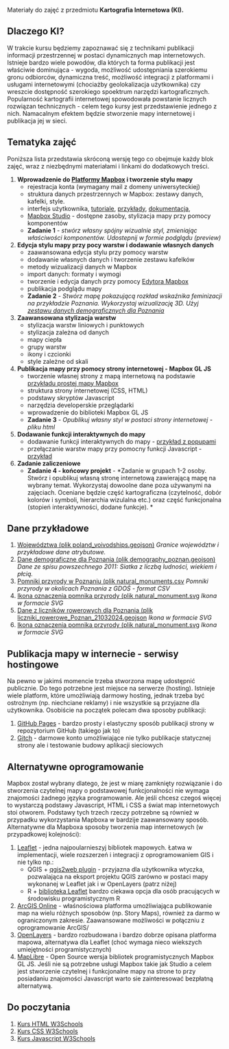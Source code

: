 Materiały do zajęć z przedmiotu **Kartografia Internetowa (KI).** 

## Dlaczego KI?
W trakcie kursu będziemy zapoznawać się z technikami publikacji informacji przestrzennej w postaci dynamicznych map internetowych. Istnieje bardzo wiele powodów, dla których ta forma publikacji jest właściwie dominująca - wygoda, możliwość udostępniania szerokiemu gronu odbiorców, dynamiczna treść, możliwość integracji z platformami i usługami internetowymi (chociażby geolokalizacja użytkownika) czy wreszcie dostępność szerokiego spoektrum narzędzi kartograficznych. Popularność kartografii internetowej spowodowała powstanie licznych rozwiązan technicznych - celem tego kursy jest przedstawienie jednego z nich. Namacalnym efektem będzie stworzenie mapy internetowej i publikacja jej w sieci.   


## Tematyka zajęć
Poniższa lista przedstawia skróconą wersję tego co obejmuje każdy blok zajęć, wraz z niezbędnymi materiałami i linkami do dodatkowych treści. 

1. **Wprowadzenie do [Platformy Mapbox](https://www.mapbox.com/) i tworzenie stylu mapy**
   - rejestracja konta (wymagany mail z domeny uniwersyteckiej)
   - struktura danych przestrzennych w Mapbox: zestawy danych, kafelki, style.
   - interfejs użytkownika, [tutoriale](https://docs.mapbox.com/help/tutorials/), [przykłady](https://docs.mapbox.com/mapbox-gl-js/example/), [dokumentacja](https://docs.mapbox.com/), 
   - [Mapbox Studio](https://studio.mapbox.com/) - dostępne zasoby, stylizacja mapy przy pomocy komponentów
   - **Zadanie 1** - *stwórz własny spójny wizualnie styl, zmieniając właściwości komponentów. Udostepnij w formie podglądu (preview)* 
2. **Edycja stylu mapy przy pocy warstw i dodawanie własnych danych**
   - zaawansowana edycja stylu przy pomocy warstw
   - dodawanie własnych danych i tworzenie zestawu kafelków
   - metody wizualizacji danych w Mapbox
   - import danych: formaty i wymogi
   - tworzenie i edycja danych przy pomocy [Edytora Mapbox](https://studio.mapbox.com/datasets/)
   - publikacja podglądu mapy
   - **Zadanie 2** - *Stwórz mapę pokazującą rozkład wskaźnika feminizacji na przykładzie Poznania. Wykorzystaj wizualizację 3D. Użyj [zestawu danych demograficznych dla Poznania](https://raw.githubusercontent.com/mrzeszewski/kartografia_internetowa/main/dane/demography_poznan.geojson)*
3. **Zaawansowana stylizacja warstw**
   - stylizacja warstw liniowych i punktowych
   - stylizacja zależna od danych
   - mapy ciepła
   - grupy warstw
   - ikony i czcionki
   - style zależne od skali
4. **Publikacja mapy przy pomocy strony internetowej - Mapbox GL JS**
   - tworzenie własnej strony z mapą internetową na podstawie [przykładu prostej mapy Mapbox](https://docs.mapbox.com/mapbox-gl-js/example/simple-map/)
   - struktura strony internetowej (CSS, HTML)
   - podstawy skryptów Javascript
   - narzędzia developerskie przeglądarki
   - wprowadzenie do biblioteki Mapbox GL JS
   - **Zadanie 3** - *Opublikuj własny styl w postaci strony internetowej - pliku html*
5. **Dodawanie funkcji interaktywnych do mapy**
   - dodawanie funkcji interaktywnych do mapy - [przykład z popupami](https://docs.mapbox.com/mapbox-gl-js/example/popup-on-click/)
   - przełączanie warstw mapy przy pomocny funkcji Javascript - [przykład](https://docs.mapbox.com/mapbox-gl-js/example/toggle-layers/)
6. **Zadanie zaliczeniowe**
   - **Zadanie 4 - końcowy projekt** - *Zadanie w grupach 1-2 osoby. Stwórz i opublikuj własną stronę internetową zawierającą mapę na wybrany temat. Wykorzystaj dowoolne dane poza używanymi na zajęciach. Oceniane będzie część kartograficzna (czytelność, dobór kolorów i symboli, hierarchia wizulalna etc.) oraz część funkcjonalna (stopień interaktywności, dodane funkcje). *

## Dane przykładowe

1. [Województwa (plik poland_voivodships.geojson)](https://raw.githubusercontent.com/mrzeszewski/kartografia_internetowa/main/dane/poland_voivodships.geojson)
_Granice województw i przykładowe dane atrybutowe._
2. [Dane demograficzne dla Poznania (plik demography_poznan.geojson)](https://raw.githubusercontent.com/mrzeszewski/kartografia_internetowa/main/dane/demography_poznan.geojson)
_Dane ze spisu powszechnego 2011: Siatka z liczbą ludności, wiekiem i płcią._
3. [Pomniki przyrody w Poznaniu (plik natural_monuments.csv](https://raw.githubusercontent.com/mrzeszewski/kartografia_internetowa/main/dane/natural_monuments.csv)
_Pomniki przyrody w okolicach Poznania z  GDOŚ - format CSV_
4. [Ikona oznaczenia pomnika przyrody (plik natural_monument.svg](https://raw.githubusercontent.com/mrzeszewski/kartografia_internetowa/main/dane/natural_monument.svg)
_Ikona w formacie SVG_
5. [Dane z liczników rowerowych dla Poznania (plik liczniki_rowerowe_Poznan_21032024.geojson](https://raw.githubusercontent.com/mrzeszewski/kartografia_internetowa/main/dane/liczniki_rowerowe_Poznan_21032024.geojson)
_Ikona w formacie SVG_
6. [Ikona oznaczenia pomnika przyrody (plik natural_monument.svg](https://raw.githubusercontent.com/mrzeszewski/kartografia_internetowa/main/dane/natural_monument.svg)
_Ikona w formacie SVG_

## Publikacja mapy w internecie - serwisy hostingowe
Na pewno w jakimś momencie trzeba stworzona mapę udostępnić publicznie. Do tego potrzebne jest miejsce na serwerze (hosting). Istnieje wiele platform, które umożliwiają darmowy hosting, jednak trzeba być ostrożnym (np. niechciane reklamy) i nie wszystkie są przyjazne dla użytkownika. Osobiście na początek polecam dwa sposoby publikacji:

1. [GitHub Pages](https://pages.github.com/) - bardzo prosty i elastyczny sposób publikacji strony w repozytorium GitHub (takiego jak to)
2. [Gitch](https://glitch.com/) - darmowe konto umożliwiające nie tylko publikacje statycznej strony ale i testowanie budowy aplikacji sieciowych 


## Alternatywne oprogramowanie
Mapbox został wybrany dlatego, że jest w miarę zamknięty rozwiązanie i do stworzenia czytelnej mapy o podstawowej funkcjonalności nie wymaga znajomości żadnego języka programowanie. Ale jeśli chcesz czegoś więcej to wystarczą podstawy Javascript, HTML i CSS a świat map internetowych stoi otworem. Podstawy tych trzech rzeczy potrzebne są również w przypadku wykorzystania Mapboxa w bardzije zaawansowany sposób. Alternatywne dla Mapboxa sposoby tworzenia map internetowych (w przypadkowej kolejności):

1. [Leaflet](https://leafletjs.com/) - jedna najpoularnieszyj bibliotek mapowych. Łatwa w implementacji, wiele rozszerzeń i integracji z oprogramowaniem GIS i nie tylko np.:
   - QGIS + [qgis2web plugin](https://plugins.qgis.org/plugins/qgis2web/) - przyjazna dla użytkownika wtyczka, pozwalająca na eksport projektu QGIS zarówno w postaci mapy wykonanej w Leaflet jak i w OpenLayers (patrz niżej)
   - R + [biblioteka Leaflet](https://rstudio.github.io/leaflet/) bardzo ciekawa opcja dla osób pracujących w środowisku programistycznym R
2. [ArcGIS Online](https://www.arcgis.com/index.html) - właśnościowa platforma umożliwiająca publikowanie map na wielu różnych sposobów (np. Story Maps), również za darmo w ograniczonym zakresie. Zaawansowane możliwości w połączniu z oprogramowanie ArcGIS/
3. [OpenLayers](https://openlayers.org/) - bardzo rozbudowana i bardzo dobrze opisana platforma mapowa, alternatywa dla Leaflet (choć wymaga nieco wiekszych umiejętności programistycznych)
4. [MapLibre](https://maplibre.org/) - Open Source wersja bibliotek programistycznych Mapbox GL JS. Jeśli nie są potrzebne usługi Mapbox takie jak Studio a celem jest stworzenie czytelnej i funkcjonalne mapy na strone to przy posiadaniu znajomości Javascript warto sie zainteresować bezpłatną alternatywą.


## Do poczytania

1. [Kurs HTML W3Schools](https://www.w3schools.com/html/)
2. [Kurs CSS W3Schools](https://www.w3schools.com/css/)
3. [Kurs Javascript W3Schools](https://www.w3schools.com/js/)


